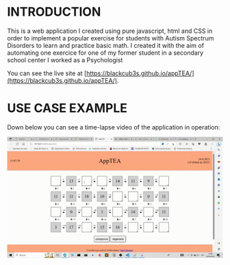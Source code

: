 # INTRODUCTION

This is a web application I created using pure javascript, html and CSS in order to implement a popular exercise for students with Autism Spectrum Disorders to learn and practice basic math. I created it with the aim of automating one exercice for one of my former student in a secondary school center I worked as a Psychologist

You can see the live site at [https://blackcub3s.github.io/appTEA/](https://blackcub3s.github.io/appTEA/).

# USE CASE EXAMPLE

Down below you can see a time-lapse video of the application in operation:

![timeLapse application](./images/timeLapse-appTEA.gif)
